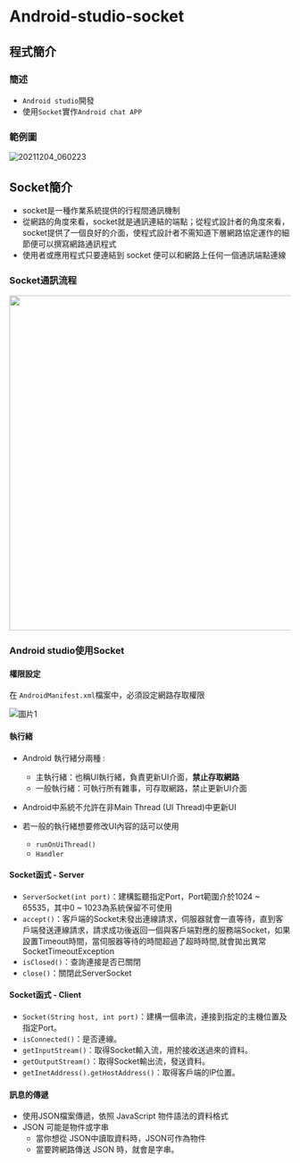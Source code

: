 # Android-studio-socket
## 程式簡介
### 簡述
* `Android studio`開發
* 使用`Socket`實作`Android chat APP`
### 範例圖
![20211204_060223](https://user-images.githubusercontent.com/93152909/155802829-612c664a-0b7c-486a-8b6e-849a33df4584.gif)

## Socket簡介
* socket是一種作業系統提供的行程間通訊機制
* 從網路的角度來看，socket就是通訊連結的端點；從程式設計者的角度來看，socket提供了一個良好的介面，使程式設計者不需知道下層網路協定運作的細節便可以撰寫網路通訊程式
* 使用者或應用程式只要連結到 socket 便可以和網路上任何一個通訊端點連線
### Socket通訊流程
<img src="https://user-images.githubusercontent.com/93152909/155818903-809ef0e6-cd83-41f7-a076-e860d94545f7.png" width="600">

### Android studio使用Socket
#### 權限設定
在 `AndroidManifest.xml`檔案中，必須設定網路存取權限

![圖片1](https://user-images.githubusercontent.com/93152909/155818842-33a44de0-b062-4004-a862-27d5105ea456.png)

#### 執行緒
* Android 執行緒分兩種 :
  * 主執行緒：也稱UI執行緒，負責更新UI介面，**禁止存取網路**
  * 一般執行緒：可執行所有雜事，可存取網路，禁止更新UI介面
  
* Android中系統不允許在非Main Thread (UI Thread)中更新UI 

* 若一般的執行緒想要修改UI內容的話可以使用 
  * `runOnUiThread()`
  * `Handler`
#### Socket函式 - Server
* `ServerSocket(int port)`：建構監聽指定Port，Port範圍介於1024 ~ 65535，其中0 ~ 1023為系統保留不可使用
* `accept()`：客戶端的Socket未發出連線請求，伺服器就會一直等待，直到客戶端發送連線請求，請求成功後返回一個與客戶端對應的服務端Socket，如果設置Timeout時間，當伺服器等待的時間超過了超時時間,就會拋出異常SocketTimeoutException
* `isClosed()`：查詢連接是否已關閉
* `close()`：關閉此ServerSocket

#### Socket函式 - Client
* `Socket(String host, int port)`：建構一個串流，連接到指定的主機位置及指定Port。
* `isConnected()`：是否連線。
* `getInputStream()`：取得Socket輸入流，用於接收送過來的資料。
* `getOutputStream()`：取得Socket輸出流，發送資料。
* `getInetAddress().getHostAddress()`：取得客戶端的IP位置。

####  訊息的傳遞
* 使用JSON檔案傳遞，依照 JavaScript 物件語法的資料格式
* JSON 可能是物件或字串
  * 當你想從 JSON中讀取資料時，JSON可作為物件
  * 當要跨網路傳送 JSON 時，就會是字串。




